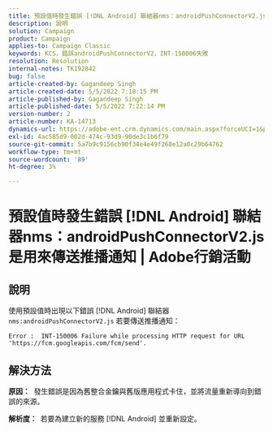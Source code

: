 ```yaml
---
title: 預設值時發生錯誤 [!DNL Android] 聯結器nms：androidPushConnectorV2.js是用來傳送推播通知 | Adobe行銷活動
description: 說明
solution: Campaign
product: Campaign
applies-to: Campaign Classic
keywords: KCS，錯誤androidPushConnectorV2，INT-150006失敗
resolution: Resolution
internal-notes: TK192842
bug: false
article-created-by: Gagandeep Singh
article-created-date: 5/5/2022 7:18:15 PM
article-published-by: Gagandeep Singh
article-published-date: 5/5/2022 7:22:14 PM
version-number: 2
article-number: KA-14713
dynamics-url: https://adobe-ent.crm.dynamics.com/main.aspx?forceUCI=1&pagetype=entityrecord&etn=knowledgearticle&id=6036cf1a-a8cc-ec11-a7b5-6045bd00dd66
exl-id: 4ac585d9-002d-474c-93d9-90de3c1b6f79
source-git-commit: 5a7b9c9156cb90f34e4e49f268e12a0c29b64762
workflow-type: tm+mt
source-wordcount: '89'
ht-degree: 3%

---
```


# 預設值時發生錯誤 [!DNL Android] 聯結器nms：androidPushConnectorV2.js是用來傳送推播通知 | Adobe行銷活動

## 說明




使用預設值時出現以下錯誤 [!DNL Android] 聯結器 `nms:androidPushConnectorV2.js` 若要傳送推播通知：

```
Error :  INT-150006 Failure while processing HTTP request for URL 'https://fcm.googleapis.com/fcm/send'.
```

## 解決方法


<b>原因：</b>  發生錯誤是因為舊整合金鑰與舊版應用程式卡住，並將流量重新導向到錯誤的來源。

<b>解析度：  </b>若要為建立新的服務 [!DNL Android] 並重新設定。
